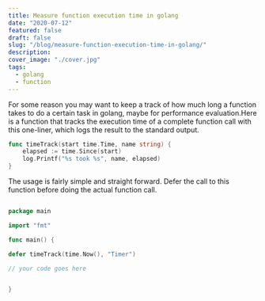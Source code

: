 ```yaml
---
title: Measure function execution time in golang
date: "2020-07-12"
featured: false
draft: false
slug: "/blog/measure-function-execution-time-in-golang/"
description:
cover_image: "./cover.jpg"
tags:
  - golang
  - function
---
```


For some reason you may want to keep a track of how much long a function takes to do a certain task in golang, maybe for performance evaluation.Here is a function that tracks the execution time of a complete function call with this one-liner, which logs the result to the standard output.

```go
func timeTrack(start time.Time, name string) {
	elapsed := time.Since(start)
	log.Printf("%s took %s", name, elapsed)
}

```

The usage is fairly simple and straight forward. Defer the call to this function before doing the actual function call.

```go

package main

import "fmt"

func main() {

defer timeTrack(time.Now(), "Timer")

// your code goes here


}

```
